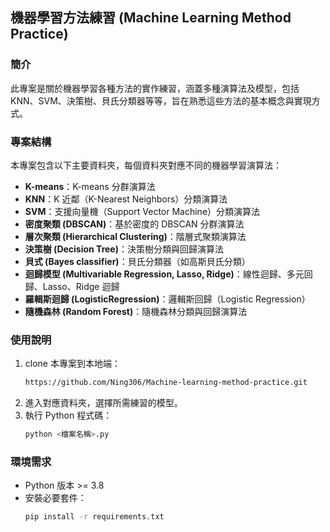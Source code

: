 ## 機器學習方法練習 (Machine Learning Method Practice)

### 簡介
此專案是關於機器學習各種方法的實作練習，涵蓋多種演算法及模型，包括 KNN、SVM、決策樹、貝氏分類器等等，旨在熟悉這些方法的基本概念與實現方式。

### 專案結構
本專案包含以下主要資料夾，每個資料夾對應不同的機器學習演算法：

- **K-means**：K-means 分群演算法
- **KNN**：K 近鄰（K-Nearest Neighbors）分類演算法
- **SVM**：支援向量機（Support Vector Machine）分類演算法
- **密度聚類 (DBSCAN)**：基於密度的 DBSCAN 分群演算法
- **層次聚類 (Hierarchical Clustering)**：階層式聚類演算法
- **決策樹 (Decision Tree)**：決策樹分類與回歸演算法
- **貝式 (Bayes classifier)**：貝氏分類器（如高斯貝氏分類）
- **迴歸模型 (Multivariable Regression, Lasso, Ridge)**：線性迴歸、多元回歸、Lasso、Ridge 迴歸
- **羅輯斯迴歸 (LogisticRegression)**：邏輯斯回歸（Logistic Regression）
- **隨機森林 (Random Forest)**：隨機森林分類與回歸演算法

### 使用說明
1. clone 本專案到本地端：
   ```bash
   https://github.com/Ning306/Machine-learning-method-practice.git
   ```
2. 進入對應資料夾，選擇所需練習的模型。
3. 執行 Python 程式碼：
   ```bash
   python <檔案名稱>.py
   ```

### 環境需求
- Python 版本 >= 3.8
- 安裝必要套件：
  ```bash
  pip install -r requirements.txt
  ```
